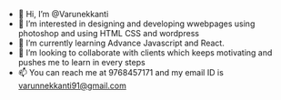 - 👋 Hi, I’m @Varunekkanti
- 👀 I’m interested in designing and developing wwebpages using photoshop and using HTML CSS and wordpress
- 🌱 I’m currently learning Advance Javascript and React.
- 💞️ I’m looking to collaborate with clients which keeps motivating and pushes me to learn in every steps
- 📫 You can reach me at 9768457171 and my email ID is varunnekkanti91@gmail.com

<!---
Varunekkanti/Varunekkanti is a ✨ special ✨ repository because its `README.md` (this file) appears on your GitHub profile.
You can click the Preview link to take a look at your changes.
--->
